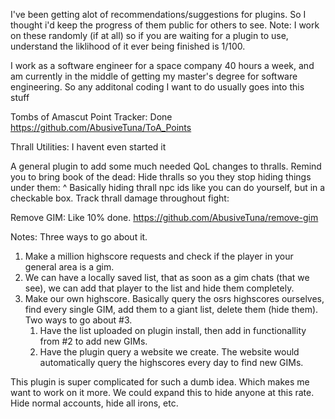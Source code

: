 I've been getting alot of recommendations/suggestions for plugins. So I thought i'd keep the progress of them public for others to see.
Note: I work on these randomly (if at all) so if you are waiting for a plugin to use, understand the liklihood of it ever being finished is 1/100.

I work as a software engineer for a space company 40 hours a week, and am currently in the middle of getting my master's degree for software engineering. So any additonal coding I want to do usually goes into this stuff

Tombs of Amascut Point Tracker: Done
https://github.com/AbusiveTuna/ToA_Points

Thrall Utilities: I havent even started it

A general plugin to add some much needed QoL changes to thralls.
Remind you to bring book of the dead:
Hide thralls so you they stop hiding things under them:
^ Basically hiding thrall npc ids like you can do yourself, but in a checkable box.
Track thrall damage throughout fight:

Remove GIM: Like 10% done.
https://github.com/AbusiveTuna/remove-gim

Notes: Three ways to go about it.
1. Make a million highscore requests and check if the player in your general area is a gim.
2. We can have a locally saved list, that as soon as a gim chats (that we see), we can add that player to the list and hide them completely. 
3. Make our own highscore. Basically query the osrs highscores ourselves, find every single GIM, add them to a giant list, delete them (hide them).
  Two ways to go about #3.
    1. Have the list uploaded on plugin install, then add in functionallity from #2 to add new GIMs.
    2. Have the plugin query a website we create. The website would automatically query the highscores every day to find new GIMs.
    
This plugin is super complicated for such a dumb idea. Which makes me want to work on it more.
We could expand this to hide anyone at this rate. Hide normal accounts, hide all irons, etc.

